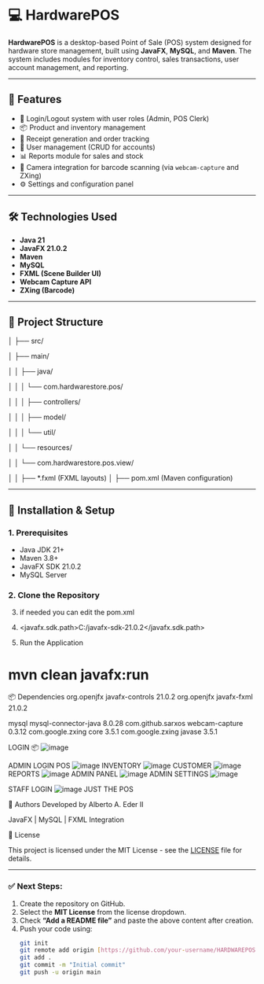 # 💻 HardwarePOS

**HardwarePOS** is a desktop-based Point of Sale (POS) system designed for hardware store management, built using **JavaFX**, **MySQL**, and **Maven**. The system includes modules for inventory control, sales transactions, user account management, and reporting.

---

## 🚀 Features

- 🔐 Login/Logout system with user roles (Admin, POS Clerk)
- 📦 Product and inventory management
- 🧾 Receipt generation and order tracking
- 👥 User management (CRUD for accounts)
- 📊 Reports module for sales and stock
- 🎥 Camera integration for barcode scanning (via `webcam-capture` and ZXing)
- ⚙️ Settings and configuration panel

---

## 🛠️ Technologies Used

- **Java 21**
- **JavaFX 21.0.2**
- **Maven**
- **MySQL**
- **FXML (Scene Builder UI)**
- **Webcam Capture API**
- **ZXing (Barcode)**

---

## 📁 Project Structure
 │
├── src/

│ ├── main/

│ │ ├── java/

│ │ │ └── com.hardwarestore.pos/

│ │ │ ├── controllers/

│ │ │ ├── model/

│ │ │ └── util/

│ │ └── resources/

│ │ └── com.hardwarestore.pos.view/

│ │ ├── *.fxml (FXML layouts)
│
├── pom.xml (Maven configuration)

---

## 🔧 Installation & Setup

### 1. Prerequisites

- Java JDK 21+
- Maven 3.8+
- JavaFX SDK 21.0.2
- MySQL Server

### 2. Clone the Repository


3. if needed you can edit the pom.xml
4. <javafx.sdk.path>C:/javafx-sdk-21.0.2</javafx.sdk.path>

5. Run the Application
# mvn clean javafx:run

📦 Dependencies
<dependency>
    <groupId>org.openjfx</groupId>
    <artifactId>javafx-controls</artifactId>
    <version>21.0.2</version>
</dependency>
<dependency>
    <groupId>org.openjfx</groupId>
    <artifactId>javafx-fxml</artifactId>
    <version>21.0.2</version>
</dependency>

<!-- MySQL Connector -->
<dependency>
    <groupId>mysql</groupId>
    <artifactId>mysql-connector-java</artifactId>
    <version>8.0.28</version>
</dependency>

<!-- Webcam Capture & ZXing -->
<dependency>
    <groupId>com.github.sarxos</groupId>
    <artifactId>webcam-capture</artifactId>
    <version>0.3.12</version>
</dependency>
<dependency>
    <groupId>com.google.zxing</groupId>
    <artifactId>core</artifactId>
    <version>3.5.1</version>
</dependency>
<dependency>
    <groupId>com.google.zxing</groupId>
    <artifactId>javase</artifactId>
    <version>3.5.1</version>
</dependency>

 LOGIN 📦
![image](https://github.com/user-attachments/assets/9a536f26-7138-4f12-aec2-4b19d03f04c7)

ADMIN LOGIN
POS
![image](https://github.com/user-attachments/assets/2ab07fbe-324e-4015-b040-cc503253bfb6)
INVENTORY 
![image](https://github.com/user-attachments/assets/2944a048-0406-461d-a6a2-f000878ccf86)
CUSTOMER
![image](https://github.com/user-attachments/assets/0c3ce188-e6f0-47a4-8881-387a3fd76cb0)
REPORTS
![image](https://github.com/user-attachments/assets/9c9cfeef-c565-4a9b-a510-525f12a74a66)
ADMIN PANEL
![image](https://github.com/user-attachments/assets/a3bf8702-8dc9-43c4-9620-2419afc5254b)
ADMIN SETTINGS
![image](https://github.com/user-attachments/assets/ae686e21-e4c0-4dea-97da-7ac73e6656ff)

STAFF LOGIN 
![image](https://github.com/user-attachments/assets/b3a29ad6-0c40-420b-97a8-fa10e316adf8)
JUST THE POS

🧠 Authors
Developed by Alberto A. Eder II

JavaFX | MySQL | FXML Integration

📝 License

This project is licensed under the MIT License - see the [LICENSE](LICENSE) file for details.

---

### ✅ Next Steps:
1. Create the repository on GitHub.
2. Select the **MIT License** from the license dropdown.
3. Check **“Add a README file”** and paste the above content after creation.
4. Push your code using:
   ```bash
   git init
   git remote add origin [https://github.com/your-username/HARDWAREPOS.git](https://github.com/abengapala/POS.git)
   git add .
   git commit -m "Initial commit"
   git push -u origin main








